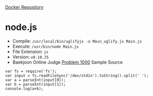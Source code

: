 [Docker Repository](https://registry.hub.docker.com/u/baekjoon/onlinejudge-nodejs)

# node.js 

* Compile: `/usr/local/bin/uglifyjs -o Main_uglify.js Main.js`
* Execute: `/usr/bin/node Main.js`
* File Extension: `js`
* Version: `v0.10.25`
* Baekjoon Online Judge [Problem 1000](https://www.acmicpc.net/problem/1000) Sample Source
````
var fs = require('fs');
var input = fs.readFileSync('/dev/stdin').toString().split(' ');
var a = parseInt(input[0]);
var b = parseInt(input[1]);
console.log(a+b);
````


